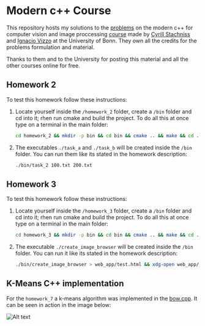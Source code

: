 # Modern c++ Course

This repository hosts my solutions to the [problems](https://www.ipb.uni-bonn.de/teaching/cpp-2020/homeworks/) on the modern c++ for computer vision and image proccessing [course](https://www.youtube.com/playlist?list=PLgnQpQtFTOGRM59sr3nSL8BmeMZR9GCIA) made by [Cyrill Stachniss](https://github.com/stachnis) and [Ignacio Vizzo](https://github.com/nachovizzo) at the University of Bonn. They own all the credits for the problems formulation and material.

Thanks to them and to the University for posting this material and all the other courses online for free.

## Homework 2

To test this homework follow these instructions:

1. Locate yourself inside the `/homework_2` folder, create a `/bin` folder and cd into it; rhen run cmake and build the project. To do all this at once type on a terminal in the main folder:

    ```.sh
    cd homework_2 && mkdir -p bin && cd bin && cmake .. && make && cd ..
    ```

2. The executables `./task_a` and `./task_b` will be created inside the `/bin` folder. You can run them like its stated in the homework description:

    ```.sh
    ./bin/task_2 100.txt 200.txt
    ```

## Homework 3

To test this homework follow these instructions:

1. Locate yourself inside the `/homework_3` folder, create a `/bin` folder and cd into it; rhen run cmake and build the project. To do all this at once type on a terminal in the main folder:

    ```.sh
    cd homework_3 && mkdir -p bin && cd bin && cmake .. && make && cd ..
    ```

2. The executable `./create_image_browser` will be created inside the `/bin` folder. You can run it like its stated in the homework description:

    ```.sh
    ./bin/create_image_browser > web_app/test.html && xdg-open web_app/test.html
    ```

## K-Means C++ implementation

For the `homework_7` a k-means algorithm was implemented in the [bow.cpp](homework_7/src/bow.cpp). It can be seen in action in the image below:

![ Alt text](/docs/k_means.gif)
